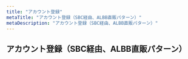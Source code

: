 ```yaml
---
title: "アカウント登録"
metaTitle: "アカウント登録（SBC経由、ALBB直販パターン）"
metaDescription: "アカウント登録（SBC経由、ALBB直販パターン）"
---
```


## アカウント登録（SBC経由、ALBB直販パターン）


